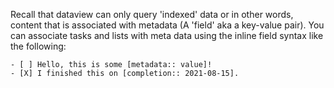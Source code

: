 Recall that dataview can only query 'indexed' data or in other words, content that is associated with metadata (A 'field' aka a key-value pair). 
You can associate tasks and lists with meta data using the inline field syntax like the following:
```
- [ ] Hello, this is some [metadata:: value]! 
- [X] I finished this on [completion:: 2021-08-15].
```
